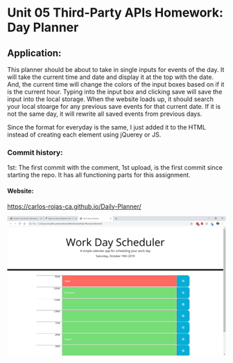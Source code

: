 # Unit 05 Third-Party APIs Homework: Day Planner

## Application:

This planner should be about to take in single inputs for events of the day. It will take the current time and date and display it at the top with the date. And, the current time will change the colors of the input boxes based on if it is the current hour. Typing into the input box and clicking save will save the input into the local storage. When the website loads up, it should search your local stoarge for any previous save events for that current date. If it is not the same day, it will rewrite all saved events from previous days.

Since the format for everyday is the same, I just added it to the HTML instead of creating each element using jQuerey or JS.

### Commit history:

1st: The first commit with the comment, 1st upload, is the first commit since starting the repo. It has all functioning parts for this assignment.






#### Website:

https://carlos-rojas-ca.github.io/Daily-Planner/

![alt text](Assets/Image/Planner.png)